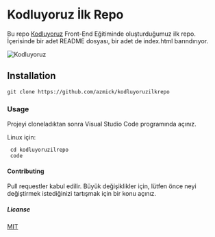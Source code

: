 # **Kodluyoruz İlk Repo**
Bu repo [Kodluyoruz](https://kodluyoruz.org/) Front-End Eğitiminde oluşturduğumuz ilk repo. İçerisinde bir adet README dosyası, bir adet de index.html barındırıyor.

![Kodluyoruz](https://kodluyoruz.org/wp-content/uploads/2022/05/kodluyoruz_yatay_slogan-300x35.png)

## **Installation**
````
git clone https://github.com/azmick/kodluyoruzilkrepo 
````

### **Usage**
Projeyi cloneladıktan sonra Visual Studio Code programında açınız.

Linux için:
````
 cd kodluyoruzilrepo 
 code 
 ````

#### **Contributing**

Pull requestler kabul edilir. Büyük değişiklikler için, lütfen önce neyi değiştirmek istediğinizi tartışmak için bir konu açınız.

##### **Licanse**

[MIT](https://choosealicense.com/licenses/mit/)
